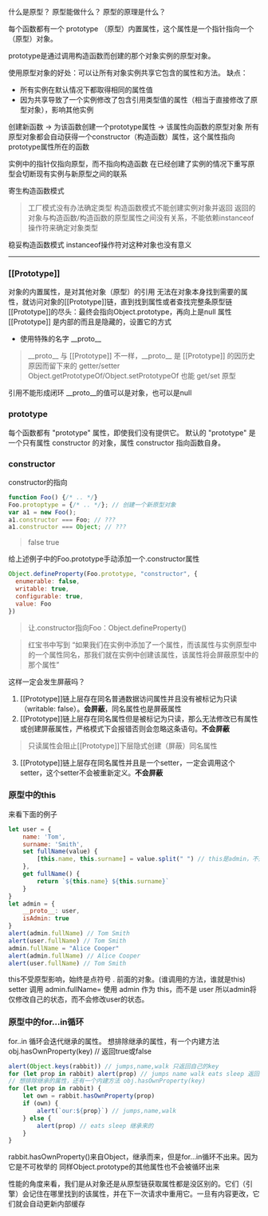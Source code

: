 什么是原型？
原型能做什么？
原型的原理是什么？

每个函数都有一个 prototype （原型）内置属性，这个属性是一个指针指向一个（原型）对象。

prototype是通过调用构造函数而创建的那个对象实例的原型对象。

使用原型对象的好处：可以让所有对象实例共享它包含的属性和方法。
缺点：
- 所有实例在默认情况下都取得相同的属性值
- 因为共享导致了一个实例修改了包含引用类型值的属性（相当于直接修改了原型对象），影响其他实例


创建新函数 -> 为该函数创建一个prototype属性 -> 该属性向函数的原型对象
所有原型对象都会自动获得一个constructor（构造函数）属性，这个属性指向prototype属性所在的函数

实例中的指针仅指向原型，而不指向构造函数
在已经创建了实例的情况下重写原型会切断现有实例与新原型之间的联系

寄生构造函数模式
> 工厂模式没有办法确定类型
> 构造函数模式不能创建实例对象并返回
返回的对象与构造函数/构造函数的原型属性之间没有关系，不能依赖instanceof操作符来确定对象类型

稳妥构造函数模式
instanceof操作符对这种对象也没有意义

***
### \[[Prototype]]
对象的内置属性，是对其他对象（原型）的引用
无法在对象本身找到需要的属性，就访问对象的\[[Prototype]]链，直到找到属性或者查找完整条原型链
\[[Prototype]]的尽头：最终会指向Object.prototype，再向上是null
属性 \[[Prototype]] 是内部的而且是隐藏的，设置它的方式
- 使用特殊的名字 \_\_proto__
> \_\_proto__ 与 \[[Prototype]] 不一样，\_\_proto__ 是 \[[Prototype]] 的因历史原因而留下来的 getter/setter
> Object.getPrototypeOf/Object.setPrototypeOf 也能 get/set 原型

引用不能形成闭环
\_\_proto__的值可以是对象，也可以是null

### prototype
每个函数都有 "prototype" 属性，即使我们没有提供它。
默认的 "prototype" 是一个只有属性 constructor 的对象，属性 constructor 指向函数自身。

### constructor
constructor的指向
```javascript
function Foo() {/* .. */}
Foo.protoptype = {/* .. */}; // 创建一个新原型对象
var a1 = new Foo();
a1.constructor === Foo; // ???
a1.constructor === Object; // ???
```
> false
> true

给上述例子中的Foo.prototype手动添加一个.constructor属性
```javascript
Object.defineProperty(Foo.prototype, "constructor", {
  enumerable: false,
  writable: true,
  configurable: true,
  value: Foo
})
```
> 让.constructor指向Foo：Object.defineProperty()


> 红宝书中写到 “如果我们在实例中添加了一个属性，而该属性与实例原型中的一个属性同名，那我们就在实例中创建该属性，该属性将会屏蔽原型中的那个属性”

这样一定会发生屏蔽吗？
1. \[[Prototype]]链上层存在同名普通数据访问属性并且没有被标记为只读（writable: false）。**会屏蔽**，同名属性也是屏蔽属性
2. \[[Prototype]]链上层存在同名属性但是被标记为只读，那么无法修改已有属性或创建屏蔽属性，严格模式下会报错否则会忽略这条语句。**不会屏蔽**
> 只读属性会阻止\[[Prototype]]下层隐式创建（屏蔽）同名属性
3. \[[Prototype]]链上层存在同名属性并且是一个setter，一定会调用这个setter，这个setter不会被重新定义。**不会屏蔽**
### 原型中的this
来看下面的例子
```javascript
let user = {
    name: 'Tom',
    surname: 'Smith',
    set fullName(value) {
        [this.name, this.surname] = value.split(" ") // this是admin，不是user
    },
    get fullName() {
        return `${this.name} ${this.surname}`
    }
}
let admin = {
    __proto__: user,
    isAdmin: true
}
alert(admin.fullName) // Tom Smith
alert(user.fullName) // Tom Smith
admin.fullName = "Alice Cooper"
alert(admin.fullName) // Alice Cooper
alert(user.fullName) // Tom Smith
```
this不受原型影响，始终是点符号 . 前面的对象。(谁调用的方法，谁就是this)
setter 调用 admin.fullName= 使用 admin 作为 this，而不是 user
所以admin将仅修改自己的状态，而不会修改user的状态。

### 原型中的for...in循环
for..in 循环会迭代继承的属性。
想排除继承的属性，有一个内建方法 obj.hasOwnProperty(key) // 返回true或false
```javascript
alert(Object.keys(rabbit)) // jumps,name,walk 只返回自己的key
for (let prop in rabbit) alert(prop) // jumps name walk eats sleep 返回所有的key，包括继承来的
// 想排除继承的属性，还有一个内建方法 obj.hasOwnProperty(key)
for (let prop in rabbit) {
    let own = rabbit.hasOwnProperty(prop)
    if (own) {
        alert(`our:${prop}`) // jumps,name,walk
    } else {
        alert(prop) // eats sleep 继承来的
    }
}
```
rabbit.hasOwnProperty()来自Object，继承而来，但是for...in循环不出来。因为它是不可枚举的
同样Object.prototype的其他属性也不会被循环出来

性能的角度来看，我们是从对象还是从原型链获取属性都是没区别的。它们（引擎）会记住在哪里找到的该属性，并在下一次请求中重用它。一旦有内容更改，它们就会自动更新内部缓存



